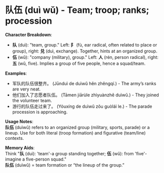 # **队伍 (duì wǔ) - Team; troop; ranks; procession**

**Character Breakdown**:  
- **队** (duì): "team, group." Left: **阝** (fù, ear radical, often related to place or group), right: **兑** (duì, exchange). Together, hints at an organized group.  
- **伍** (wǔ): "company (military), group." Left: **人** (rén, person radical), right: **五** (wǔ, five). Implies a group of five people, hence a squad/team.

**Examples**:  
- 军队的队伍很整齐。 (Jūnduì de duìwǔ hěn zhěngqí.) - The army’s ranks are very neat.  
- 他们加入了志愿者队伍。 (Tāmen jiārùle zhìyuànzhě duìwǔ.) - They joined the volunteer team.  
- 游行的队伍走过来了。 (Yóuxíng de duìwǔ zǒu guòlái le.) - The parade procession is approaching.

**Usage Notes**:  
**队伍** (duìwǔ) refers to an organized group (military, sports, parade) or a lineup. Use for both literal (troop formation) and figurative (team/line) contexts.

**Memory Aids**:  
Think "**队** (duì): 'team'-a group standing together; **伍** (wǔ): from 'five'-imagine a five-person squad."  
**队伍** (duìwǔ) = team formation or “the lineup of the group.”